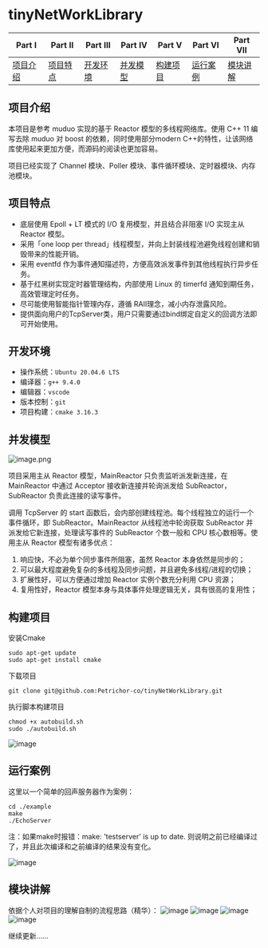 # tinyNetWorkLibrary

| **Part Ⅰ**            | **Part Ⅱ**            | **Part Ⅲ**            | **Part Ⅳ**            | **Part Ⅴ**            | **Part Ⅵ**            | **Part Ⅶ**            |
| --------------------- | --------------------- | --------------------- | --------------------- | --------------------- | --------------------- | --------------------- |
| [项目介绍](#项目介绍) | [项目特点](#项目特点) | [开发环境](#开发环境) | [并发模型](#并发模型) | [构建项目](#构建项目) | [运行案例](#运行案例) | [模块讲解](#模块讲解) |

## 项目介绍

本项目是参考 muduo 实现的基于 Reactor 模型的多线程网络库。使用 C++ 11 编写去除 muduo 对 boost 的依赖，同时使用部分modern C++的特性，让该网络库使用起来更加方便，而源码的阅读也更加容易。

项目已经实现了 Channel 模块、Poller 模块、事件循环模块、定时器模块、内存池模块。   

## 项目特点

- 底层使用 Epoll + LT 模式的 I/O 复用模型，并且结合非阻塞 I/O  实现主从 Reactor 模型。
- 采用「one loop per thread」线程模型，并向上封装线程池避免线程创建和销毁带来的性能开销。
- 采用 eventfd 作为事件通知描述符，方便高效派发事件到其他线程执行异步任务。
- 基于红黑树实现定时器管理结构，内部使用 Linux 的 timerfd 通知到期任务，高效管理定时任务。
- 尽可能使用智能指针管理内存，遵循 RAII理念，减小内存泄露风险。
- 提供面向用户的TcpServer类，用户只需要通过bind绑定自定义的回调方法即可开始使用。

## 开发环境

- 操作系统：`Ubuntu 20.04.6 LTS`
- 编译器：`g++ 9.4.0`
- 编辑器：`vscode`
- 版本控制：`git`
- 项目构建：`cmake 3.16.3`

## 并发模型

![image.png](https://cdn.nlark.com/yuque/0/2022/png/26752078/1670853134528-c88d27f2-10a2-46d3-b308-48f7632a2f09.png?x-oss-process=image%2Fresize%2Cw_937%2Climit_0)

项目采用主从 Reactor 模型，MainReactor 只负责监听派发新连接，在 MainReactor 中通过 Acceptor 接收新连接并轮询派发给 SubReactor，SubReactor 负责此连接的读写事件。

调用 TcpServer 的 start 函数后，会内部创建线程池。每个线程独立的运行一个事件循环，即 SubReactor。MainReactor 从线程池中轮询获取 SubReactor 并派发给它新连接，处理读写事件的 SubReactor 个数一般和 CPU 核心数相等。使用主从 Reactor 模型有诸多优点：

1. 响应快，不必为单个同步事件所阻塞，虽然 Reactor 本身依然是同步的；
2. 可以最大程度避免复杂的多线程及同步问题，并且避免多线程/进程的切换；
3. 扩展性好，可以方便通过增加 Reactor 实例个数充分利用 CPU 资源；
4. 复用性好，Reactor 模型本身与具体事件处理逻辑无关，具有很高的复用性；

## 构建项目

安装Cmake

```shell
sudo apt-get update
sudo apt-get install cmake
```

下载项目

```shell
git clone git@github.com:Petrichor-co/tinyNetWorkLibrary.git
```

执行脚本构建项目

```shell
chmod +x autobuild.sh
sudo ./autobuild.sh
```
![image](https://github.com/user-attachments/assets/9298b396-686a-4d0a-b4ff-d5d80d088122)


## 运行案例

这里以一个简单的回声服务器作为案例：

```shell
cd ./example
make
./EchoServer
```
注：如果make时报错：make: 'testserver' is up to date.  则说明之前已经编译过了，并且此次编译和之前编译的结果没有变化。


![image](https://github.com/user-attachments/assets/92d4b9b5-6b89-4215-b8ed-27652d3e0961)


## 模块讲解
依据个人对项目的理解自制的流程思路（精华）：
![image](https://github.com/user-attachments/assets/ce75c41b-78d3-4290-af0c-e784e787294d)
![image](https://github.com/user-attachments/assets/1461ab48-e017-4b0d-898e-ae13e7941806)
![image](https://github.com/user-attachments/assets/75ec42b0-04d6-493a-a6d0-784cef4c67e8)
![image](https://github.com/user-attachments/assets/cb4960ed-de08-4ee3-8adf-1db37bc5eca7)

继续更新......
